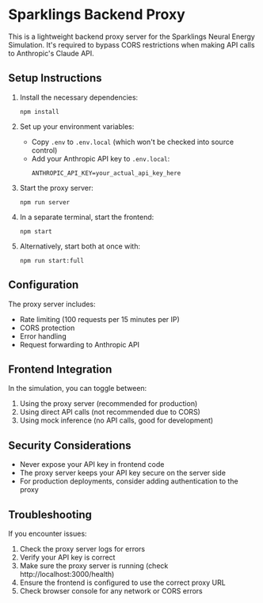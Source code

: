 # Sparklings Backend Proxy

This is a lightweight backend proxy server for the Sparklings Neural Energy Simulation. It's required to bypass CORS restrictions when making API calls to Anthropic's Claude API.

## Setup Instructions

1. Install the necessary dependencies:
   ```
   npm install
   ```

2. Set up your environment variables:
   - Copy `.env` to `.env.local` (which won't be checked into source control)
   - Add your Anthropic API key to `.env.local`:
     ```
     ANTHROPIC_API_KEY=your_actual_api_key_here
     ```

3. Start the proxy server:
   ```
   npm run server
   ```

4. In a separate terminal, start the frontend:
   ```
   npm start
   ```

5. Alternatively, start both at once with:
   ```
   npm run start:full
   ```

## Configuration

The proxy server includes:

- Rate limiting (100 requests per 15 minutes per IP)
- CORS protection
- Error handling
- Request forwarding to Anthropic API

## Frontend Integration

In the simulation, you can toggle between:
1. Using the proxy server (recommended for production)
2. Using direct API calls (not recommended due to CORS)
3. Using mock inference (no API calls, good for development)

## Security Considerations

- Never expose your API key in frontend code
- The proxy server keeps your API key secure on the server side
- For production deployments, consider adding authentication to the proxy

## Troubleshooting

If you encounter issues:

1. Check the proxy server logs for errors
2. Verify your API key is correct
3. Make sure the proxy server is running (check http://localhost:3000/health)
4. Ensure the frontend is configured to use the correct proxy URL
5. Check browser console for any network or CORS errors